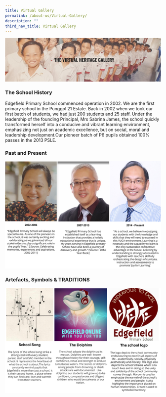 ```yaml
---
title: Virtual Gallery
permalink: /about-us/Virtual-Gallery/
description: ""
third_nav_title: Virtual Gallery
---
```

![](/images/Virtual%20Heritage.jpeg)


### The School History

Edgefield Primary School commenced operation in 2002. We are the first primary school in the Punggol 21 Estate. Back in 2002 when we took our first batch of students, we had just 200 students and 25 staff.&nbsp;Under the leadership of the founding Principal, Mrs Sabrina James, the school quickly transformed herself into a conducive and vibrant learning environment, emphasizing not just on academic excellence, but on social, moral and leadership development.Our pioneer batch of P6 pupils obtained 100% passes in the 2013 PSLE.

### Past and Present
![](/images/Principals.png)

### Artefacts, Symbols &amp; TRADITIONS

![](/images/The%20dolphins.png)